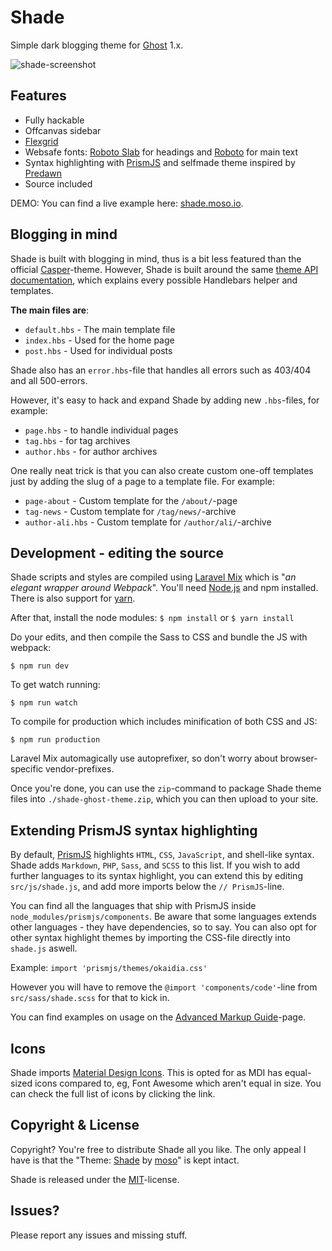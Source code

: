 # Shade

Simple dark blogging theme for [Ghost](http://github.com/tryghost/ghost/) 1.x.

![shade-screenshot](https://shade.moso.io/img/shade-screenshot.jpg)

## Features

- Fully hackable
- Offcanvas sidebar
- [Flexgrid](https://github.com/moso/flexgrid)
- Websafe fonts: [Roboto Slab](https://fonts.google.com/specimen/Roboto+Slab) for headings and [Roboto](https://fonts.google.com/specimen/Roboto) for main text
- Syntax highlighting with [PrismJS](https://github.com/PrismJS/prism) and selfmade theme inspired by [Predawn](https://github.com/jamiewilson/predawn)
- Source included

DEMO: You can find a live example here: [shade.moso.io](https://shade.moso.io).


## Blogging in mind
Shade is built with blogging in mind, thus is a bit less featured than the official [Casper](https://github.com/TryGhost/Casper)-theme. However, Shade is built around the same [theme API documentation](https://themes.ghost.org), which explains every possible Handlebars helper and templates.

**The main files are**:

- `default.hbs` - The main template file
- `index.hbs` - Used for the home page
- `post.hbs` - Used for individual posts

Shade also has an `error.hbs`-file that handles all errors such as 403/404 and all 500-errors.

However, it's easy to hack and expand Shade by adding new `.hbs`-files, for example:

- `page.hbs` - to handle individual pages
- `tag.hbs` - for tag archives
- `author.hbs` - for author archives

One really neat trick is that you can also create custom one-off templates just by adding the slug of a page to a template file. For example:

- `page-about` - Custom template for the `/about/`-page
- `tag-news` - Custom template for `/tag/news/`-archive
- `author-ali.hbs` - Custom template for `/author/ali/`-archive

## Development - editing the source
Shade scripts and styles are compiled using [Laravel Mix](https://github.com/JeffreyWay/laravel-mix) which is "*an elegant wrapper around Webpack*". You'll need [Node.js](https://nodejs.org) and npm installed. There is also support for [yarn](https://yarnpkg.com).

After that, install the node modules:
`$ npm install` or `$ yarn install`

Do your edits, and then compile the Sass to CSS and bundle the JS with webpack:
```
$ npm run dev
```

To get watch running:
```
$ npm run watch
```

To compile for production which includes minification of both CSS and JS:
```
$ npm run production
```

Laravel Mix automagically use autoprefixer, so don't worry about browser-specific vendor-prefixes.

Once you're done, you can use the `zip`-command to package Shade theme files into `./shade-ghost-theme.zip`, which you can then upload to your site.

## Extending PrismJS syntax highlighting
By default, [PrismJS](https://github.com/PrismJS/prism) highlights `HTML`, `CSS`, `JavaScript`, and shell-like syntax. Shade adds `Markdown`, `PHP`, `Sass`, and `SCSS` to this list. If you wish to add further languages to its syntax highlight, you can extend this by editing `src/js/shade.js`, and add more imports below the `// PrismJS`-line.

You can find all the languages that ship with PrismJS inside `node_modules/prismjs/components`. Be aware that some languages extends other languages - they have dependencies, so to say. You can also opt for other syntax highlight themes by importing the CSS-file directly into `shade.js` aswell.

Example: `import 'prismjs/themes/okaidia.css'`

However you will have to remove the `@import 'components/code'`-line from `src/sass/shade.scss` for that to kick in.

You can find examples on usage on the [Advanced Markup Guide](https://shade.moso.io/advanced-markdown)-page.

## Icons
Shade imports [Material Design Icons](https://materialdesignicons.com). This is opted for as MDI has equal-sized icons compared to, eg, Font Awesome which aren't equal in size. You can check the full list of icons by clicking the link.

## Copyright & License
Copyright? You're free to distribute Shade all you like. The only appeal I have is that the "Theme: [Shade](https://github.com/moso/shade-ghost-theme) by [moso](https://moso.io)" is kept intact.

Shade is released under the [MIT](https://github.com/moso/shade-ghost-theme/blob/master/LICENSE)-license.

## Issues?
Please report any issues and missing stuff.
